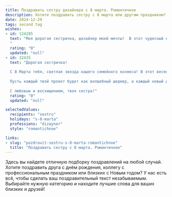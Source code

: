 ```yaml
---
title: Поздравить сестру дизайнера с 8 марта. Романтичное
description: Хотите поздравить сестру с 8 марта или другим праздником? Наш ИИ создаст незабываемое поздравление, а вы обязательно выделитесь среди других.  
date: 2024-12-29
tags: second tag
wishes:
- id: 124285
  text: "Моя дорогая сестричка, дизайнер моей мечты!  В этот чудесный весенний день, 8 Марта,  хочу пожелать тебе океан вдохновения, ярких красок в жизни и  бескрайнего поля для творчества. Пусть твоя фантазия расцветает, как самые прекрасные цветы, а каждый твой проект становится шедевром, наполненным любовью и нежностью. С праздником, моя любимая!
  "
  rating: "0"
  updated: "null"
- id: 32435
  text: "Дорогая сестричка!
  
  С 8 Марта тебя, светлая звезда нашего семейного космоса! В этот весенний день хочу пожелать тебе вдохновения, как бесконечные просторы для твоего творчества. Ты — истинный художник, который не просто создает красивые вещи, но и наполняет жизнь яркими эмоциями и позитивом.
  
  Пусть каждый твой проект будет как волшебный шедевр, а каждый новый день приносит радость и любовь. Желаю, чтобы в твоем сердце всегда царили гармония и счастье, а в душе расцветали прекрасные идеи.
  
  С любовью и восхищением, твоя сестра!"
  rating: "0"
  updated: "null"

selectedValues:
  recipients: "sestru"
  holidays: "s-8-marta"
  professions: "dizayner"
  style: "romantichnoe"

links:
- slug: "pozdravit-sestru-s-8-marta-romantichnoe"
  title: "Поздравить сестру с 8 марта. Романтичное"
---
```


Здесь вы найдете отличную подборку поздравлений на любой случай.
Хотите поздравить друга с днём рождения, коллегу с профессиональным праздником или близких с Новым годом? У нас есть всё, чтобы сделать ваш поздравительный текст незабываемым. Выбирайте нужную категорию и находите лучшие слова для ваших близких и друзей!
